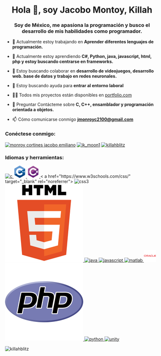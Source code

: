 <h1 align="center">Hola 👋, soy Jacobo Montoy, Killah</h1>
<h3 align="center">Soy de México, me apasiona la programación y busco el desarrollo de mis habilidades como programador.</h3>

- 🔭 Actualmente estoy trabajando en **Aprender diferentes lenguajes de programación.**

- 🌱 Actualmente estoy aprendiendo **C#, Python, java, javascript, html, php y estoy buscando centrarse en frameworks.**

- 👯 Estoy buscando colaborar en **desarrollo de videojuegos, desarrollo web. base de datos y trabajo en redes neuronales.**

- 🤝 Estoy buscando ayuda para **entrar al entorno laboral**

- 👨‍💻 Todos mis proyectos están disponibles en [portfolio.com](portfolio.com)

- 💬 Preguntar Contácteme sobre **C, C++, ensamblador y programación orientada a objetos.**

- 📫 Cómo comunicarse conmigo **jmonroyc2100@gmail.com**

<h3 align="left">Conéctese conmigo:</h3>
<p align=" izquierda">
<a href="https://linkedin.com/in/monroy cortines jacobo emiliano" target="blank"><img align="center" src="https://raw.githubusercontent.com/rahuldkjain /github-profile-readme-generator/master/src/images/icons/Social/linked-in-alt.svg" alt="monroy cortines jacobo emiliano" height="30" width="40" /></a >
<a href="https://instagram.com/jk_moon1" target="blank"><img align="center" src="https://raw.githubusercontent.com/rahuldkjain/github-profile-readme- generador/master/src/images/icons/Social/instagram.svg" alt="jk_moon1" height="30" width="40" /></a>
<a href="https://discord.gg/ Killahblitz" target="blank"><img align="center" src="https://raw.githubusercontent.com/rahuldkjain/github-profile-readme-generator/master/src/images/icons/Social/discord. svg" alt="killahblitz" height="30" width="40" /></a>
</p>

<h3 align="left">Idiomas y herramientas:</h3>
<p align="left"> <a href="https://www.cprogramming.com/" target="_blank" rel="noreferrer"> <img src="https://raw.githubusercontent.com/ devicons/devicon/master/icons/c/c-original.svg" alt="c" width="40" height="40"/> </a> <a href="https://www.w3schools. com/cpp/" target="_blank" rel="noreferrer"> <img src="https://raw.githubusercontent.com/devicons/devicon/master/icons/cplusplus/cplusplus-original.svg" alt=" cplusplus" width="40" height="40"/> </a> <a href="https://www.w3schools.com/cs/" target="_blank" rel="noreferrer"> <img src ="https://raw.githubusercontent.com/devicons/devicon/master/icons/csharp/csharp-original.svg" alt="csharp" width="40" height="40"/> </a> < a href="https://www.w3schools.com/css/" target="_blank" rel="noreferrer"> <img src="https://raw.githubusercontent.com/devicons/devicon/master/icons /css3/css3-original-wordmark.svg" alt="css3" width="40" height="40"/> </a> <a href="https://www.w3.org/html/" target="_blank" rel="noreferrer"> <img src="https://raw.githubusercontent.com/devicons/devicon/master/icons/html5/html5-original-wordmark.svg" alt="html5" ancho ="40" altura="40"/> </a> <a href="https://www.java.com" target="_blank" rel="noreferrer"> <img src="https:// raw.githubusercontent.com/devicons/devicon/master/icons/java/java-original.svg" alt="java" width="40" height="40"/> </a> <a href="https: //developer.mozilla.org/en-US/docs/Web/JavaScript" target="_blank" rel="noreferrer"> <img src="https://raw.githubusercontent.com/devicons/devicon/master/ iconos/javascript/javascript-original.svg" alt="javascript" width="40" height="40"/> </a> <a href="https://www.mathworks.com/" target=" _blank" rel="noreferrer"> <img src="https://upload.wikimedia.org/wikipedia/commons/2/21/Matlab_Logo.png" alt="matlab" width="40" height="40" /> </a> <a href="https://www.oracle.com/" target="_blank" rel="noreferrer"> <img src="https://raw.githubusercontent.com/devicons/devicon/master/icons/oracle/oracle-original.svg" alt="oracle" width="40" height="40"/> </a> <a href="https://www. php.net" target="_blank" rel="noreferrer"> <img src="https://raw.githubusercontent.com/devicons/devicon/master/icons/php/php-original.svg" alt="php " ancho="40" alto="40"/> </a> <a href="https://www.python.org" target="_blank" rel="noreferrer"> <img src="https: //raw.githubusercontent.com/devicons/devicon/master/icons/python/python-original.svg" alt="python" width="40" height="40"/> </a> <a href=" https://unity.com/" target="_blank" rel="noreferrer"> <img src="https://www.vectorlogo.zone/logos/unity3d/unity3d-icon.svg" alt="unity" ancho="40" alto="40"/> </a> </p>

<p> <img align="center" src="https://github-readme-stats.vercel.app/api?username=killahblitz&show_icons=true&locale=en" alt="killahblitz" /></p>
